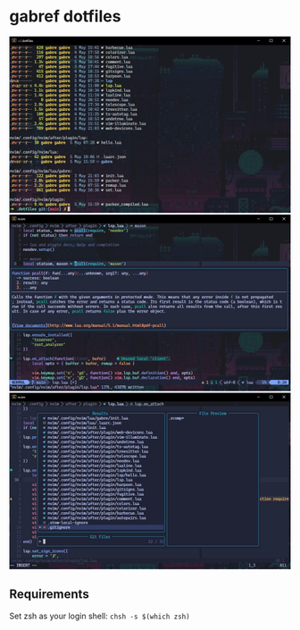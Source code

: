 # gabref dotfiles

<img src="/assets/main.jpg" alt="main" width="600px" />
<img src="/assets/lsp.jpg" alt="main" width="600px" />
<img src="/assets/telescope.jpg" alt="main" width="600px" />

## Requirements

Set zsh as your login shell:
`chsh -s $(which zsh)`
